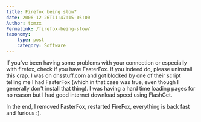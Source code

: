 ```yaml
---
title: Firefox being slow?
date: 2006-12-26T11:47:15-05:00
Author: tomzx
Permalink: /firefox-being-slow/
taxonomy:
    type: post
    category: Software
---
```


If you've been having some problems with your connection or especially with firefox, check if you have FasterFox. If you indeed do, please uninstall this crap. I was on dnsstuff.com and got blocked by one of their script telling me I had FasterFox (which in that case was true, even though I generally don't install that thing). I was having a hard time loading pages for no reason but I had good internet download speed using FlashGet.

In the end, I removed FasterFox, restarted FireFox, everything is back fast and furious :).
